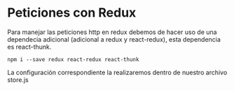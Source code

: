 # Peticiones con Redux

Para manejar las peticiones http en redux debemos de hacer uso de una dependecia adicional (adicional a redux y react-redux), esta dependencia es react-thunk.

```
npm i --save redux react-redux react-thunk
```

La configuración correspondiente la realizaremos dentro de nuestro archivo store.js